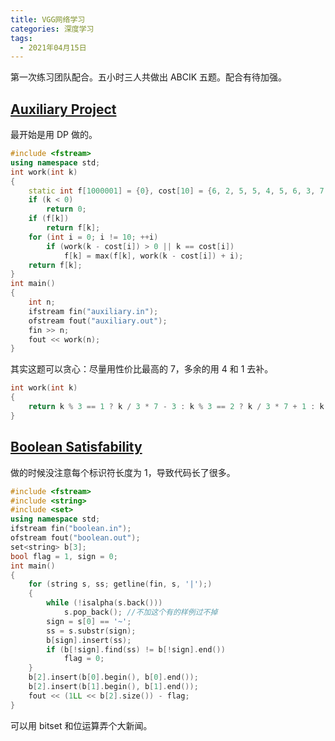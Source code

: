 ```yaml
---
title: VGG网络学习
categories: 深度学习
tags:
  - 2021年04月15日
---
```



第一次练习团队配合。五小时三人共做出 ABCIK 五题。配合有待加强。

## [Auxiliary Project](https://vjudge.net/problem/Gym-101612A)

最开始是用 DP 做的。

```cpp
#include <fstream>
using namespace std;
int work(int k)
{
	static int f[1000001] = {0}, cost[10] = {6, 2, 5, 5, 4, 5, 6, 3, 7, 6};
	if (k < 0)
		return 0;
	if (f[k])
		return f[k];
	for (int i = 0; i != 10; ++i)
		if (work(k - cost[i]) > 0 || k == cost[i])
			f[k] = max(f[k], work(k - cost[i]) + i);
	return f[k];
}
int main()
{
	int n;
	ifstream fin("auxiliary.in");
	ofstream fout("auxiliary.out");
	fin >> n;
	fout << work(n);
}
```

其实这题可以贪心：尽量用性价比最高的 7，多余的用 4 和 1 去补。

```cpp
int work(int k)
{
	return k % 3 == 1 ? k / 3 * 7 - 3 : k % 3 == 2 ? k / 3 * 7 + 1 : k / 3 * 7;
}
```

## [Boolean Satisfability](https://vjudge.net/problem/Gym-101612B)

做的时候没注意每个标识符长度为 1，导致代码长了很多。

```cpp
#include <fstream>
#include <string>
#include <set>
using namespace std;
ifstream fin("boolean.in");
ofstream fout("boolean.out");
set<string> b[3];
bool flag = 1, sign = 0;
int main()
{
	for (string s, ss; getline(fin, s, '|');)
	{
		while (!isalpha(s.back()))
			s.pop_back(); //不加这个有的样例过不掉
		sign = s[0] == '~';
		ss = s.substr(sign);
		b[sign].insert(ss);
		if (b[!sign].find(ss) != b[!sign].end())
			flag = 0;
	}
	b[2].insert(b[0].begin(), b[0].end());
	b[2].insert(b[1].begin(), b[1].end());
	fout << (1LL << b[2].size()) - flag;
}
```

可以用 bitset 和位运算弄个大新闻。

